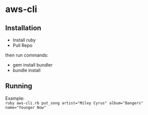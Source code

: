 # aws-cli

## Installation

* Install ruby
* Pull Repo

then run commands:  
* gem install bundler
* bundle install


## Running  

Example:  
`ruby aws-cli.rb put_song artist="Miley Cyrus" album="Bangers"  name="Younger Now"`